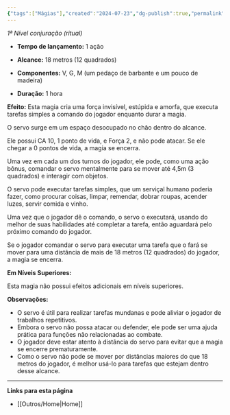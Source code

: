 ```yaml
---
{"tags":["Mágias"],"created":"2024-07-23","dg-publish":true,"permalink":"/magias/servo-invisivel/","dgPassFrontmatter":true}
---
```



_1ª Nível conjuração (ritual)_

- **Tempo de lançamento:** 1 ação 
- **Alcance:** 18 metros (12 quadrados)
- **Componentes:** V, G, M (um pedaço de barbante e um pouco de 
madeira)

- **Duração:** 1 hora

**Efeito:**
Esta magia cria uma força invisível, estúpida e amorfa, que executa tarefas simples a comando do jogador enquanto durar a magia. 

O servo surge em um espaço desocupado no chão dentro do alcance.

Ele possui CA 10, 1 ponto de vida, e Força 2, e não pode atacar. Se ele chegar a 0 pontos de vida, a magia se encerra.

Uma vez em cada um dos turnos do jogador, ele pode, como uma ação bônus, comandar o servo mentalmente para se mover até 4,5m (3 quadrados) e interagir com objetos. 

O servo pode executar tarefas simples, que um serviçal humano poderia fazer, como procurar coisas, limpar, remendar, dobrar roupas, acender luzes, servir comida e vinho. 

Uma vez que o jogador dê o comando, o servo o executará, usando do melhor de suas habilidades até completar a tarefa, então aguardará pelo próximo comando do jogador.

Se o jogador comandar o servo para executar uma tarefa que o fará se mover para uma distância de mais de 18 metros (12 quadrados) do jogador, a magia se encerra. 

**Em Níveis Superiores:**

Esta magia não possui efeitos adicionais em níveis superiores.

**Observações:**

- O servo é útil para realizar tarefas mundanas e pode aliviar o jogador de trabalhos repetitivos.
- Embora o servo não possa atacar ou defender, ele pode ser uma ajuda prática para funções não relacionadas ao combate.
- O jogador deve estar atento à distância do servo para evitar que a magia se encerre prematuramente.
- Como o servo não pode se mover por distâncias maiores do que 18 metros do jogador, é melhor usá-lo para tarefas que estejam dentro desse alcance.

___
**Links para esta página**  
- [[Outros/Home\|Home]]